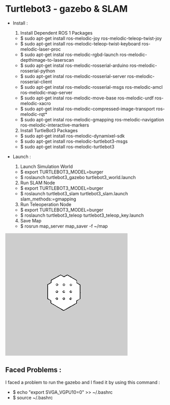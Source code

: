 # Turtlebot3 - gazebo & SLAM


* Install :
  1. Install Dependent ROS 1 Packages
    - $ sudo apt-get install ros-melodic-joy ros-melodic-teleop-twist-joy
    - $ sudo apt-get install ros-melodic-teleop-twist-keyboard ros-melodic-laser-proc
    - $ sudo apt-get instal ros-melodic-rgbd-launch ros-melodic-depthimage-to-laserscan
    - $ sudo apt-get instal ros-melodic-rosserial-arduino ros-melodic-rosserial-python
    - $ sudo apt-get instal ros-melodic-rosserial-server ros-melodic-rosserial-client
    - $ sudo apt-get instal ros-melodic-rosserial-msgs ros-melodic-amcl ros-melodic-map-server
    - $ sudo apt-get instal ros-melodic-move-base ros-melodic-urdf ros-melodic-xacro
    - $ sudo apt-get instal ros-melodic-compressed-image-transport ros-melodic-rqt*
    - $ sudo apt-get instal ros-melodic-gmapping ros-melodic-navigation ros-melodic-interactive-markers
  2. Install TurtleBot3 Packages
    - $ sudo apt-get install ros-melodic-dynamixel-sdk
    - $ sudo apt-get install ros-melodic-turtlebot3-msgs
    - $ sudo apt-get install ros-melodic-turtlebot3


* Launch :
  1. Launch Simulation World
    - $ export TURTLEBOT3_MODEL=burger
    - $ roslaunch turtlebot3_gazebo turtlebot3_world.launch
  2. Run SLAM Node
    - $ export TURTLEBOT3_MODEL=burger
    - $ roslaunch turtlebot3_slam turtlebot3_slam.launch slam_methods:=gmapping
  3. Run Teleoperation Node
    - $ export TURTLEBOT3_MODEL=burger
    - $ roslaunch turtlebot3_teleop turtlebot3_teleop_key.launch
  4. Save Map
    - $ rosrun map_server map_saver -f ~/map

<img src="burger_map.png"/>


## Faced Problems : 
  I faced a problem to run the gazebo and I fixed it by using this command : 
  - $ echo "export SVGA_VGPU10=0" >> ~/.bashrc
  - $ source ~/.bashrc
  
